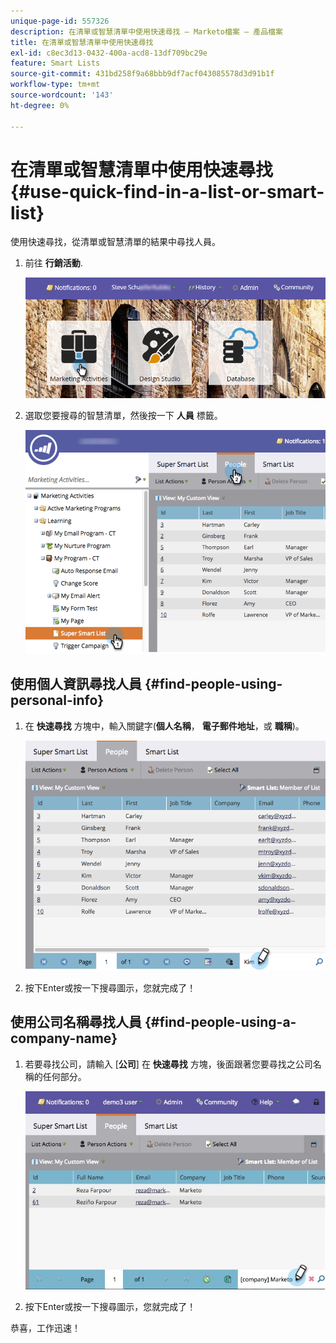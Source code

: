 ```yaml
---
unique-page-id: 557326
description: 在清單或智慧清單中使用快速尋找 — Marketo檔案 — 產品檔案
title: 在清單或智慧清單中使用快速尋找
exl-id: c8ec3d13-0432-400a-acd8-13df709bc29e
feature: Smart Lists
source-git-commit: 431bd258f9a68bbb9df7acf043085578d3d91b1f
workflow-type: tm+mt
source-wordcount: '143'
ht-degree: 0%

---
```


# 在清單或智慧清單中使用快速尋找 {#use-quick-find-in-a-list-or-smart-list}

使用快速尋找，從清單或智慧清單的結果中尋找人員。

1. 前往 **行銷活動**.

   ![](assets/login-marketing-activities.png)

1. 選取您要搜尋的智慧清單，然後按一下 **人員** 標籤。

   ![](assets/smartlistpeople.png)

## 使用個人資訊尋找人員 {#find-people-using-personal-info}

1. 在 **快速尋找** 方塊中，輸入關鍵字(**個人名稱**， **電子郵件地址**，或 **職稱**)。

   ![](assets/searchpeople.png)

1. 按下Enter或按一下搜尋圖示，您就完成了！

## 使用公司名稱尋找人員 {#find-people-using-a-company-name}

1. 若要尋找公司，請輸入 [**公司**] 在 **快速尋找** 方塊，後面跟著您要尋找之公司名稱的任何部分。

   ![](assets/supersmartlistsearch.jpg)

1. 按下Enter或按一下搜尋圖示，您就完成了！

恭喜，工作迅速！
